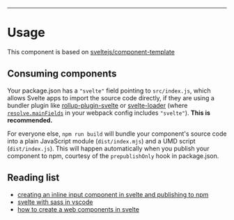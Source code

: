 ---

# Usage

This component is based on
[sveltejs/component-template](https://github.com/sveltejs/component-template)

## Consuming components

Your package.json has a `"svelte"` field pointing to `src/index.js`, which
allows Svelte apps to import the source code directly, if they are using a
bundler plugin like
[rollup-plugin-svelte](https://github.com/sveltejs/rollup-plugin-svelte) or
[svelte-loader](https://github.com/sveltejs/svelte-loader) (where
[`resolve.mainFields`](https://webpack.js.org/configuration/resolve/#resolve-mainfields)
in your webpack config includes `"svelte"`). **This is recommended.**

For everyone else, `npm run build` will bundle your component's source code
into a plain JavaScript module (`dist/index.mjs`) and a UMD script
(`dist/index.js`). This will happen automatically when you publish your
component to npm, courtesy of the `prepublishOnly` hook in package.json.

## Reading list
 - [creating an inline input component in svelte and publishing to npm](https://medium.com/@ukchukx/creating-an-inline-input-component-in-svelte-and-publishing-to-npm-84274be1aa73)
 - [svelte with sass in vscode](https://daveceddia.com/svelte-with-sass-in-vscode/)
 - [how to create a web components in svelte](https://dev.to/silvio/how-to-create-a-web-components-in-svelte-2g4j?signin=true)
